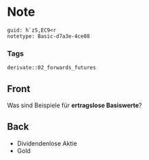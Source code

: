 # Note
```
guid: h`z5,EC9<r
notetype: Basic-d7a3e-4ce08
```

### Tags
```
derivate::02_forwards_futures
```

## Front
Was sind Beispiele für <b>ertragslose Basiswerte</b>?

## Back
<div>
  <div>
    <ul>
      <li>Dividendenlose Aktie
      <li>Gold
    </ul>
  </div>
</div>
